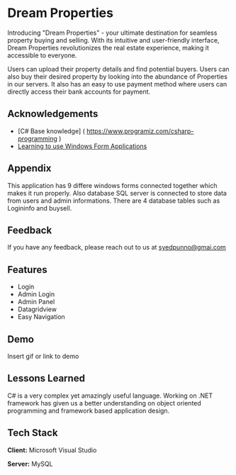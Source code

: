 
# Dream Properties

Introducing "Dream Properties" - your ultimate destination for seamless property buying and selling. With its intuitive and user-friendly interface, Dream Properties revolutionizes the real estate experience, making it accessible to everyone.

Users can upload their property details and find potential buyers. Users can also buy their desired property by looking into the abundance of Properties in our servers. It also has an easy to use payment method where users can directly access their bank accounts for payment.


## Acknowledgements

 - [C# Base knowledge] ( https://www.programiz.com/csharp-programming )
 - [Learning to use Windows Form Applications](https://learn.microsoft.com/en-us/visualstudio/ide/create-csharp-winform-visual-studio?view=vs-2022)
 

## Appendix

This application has 9 differe windows forms connected together which makes it run properly. Also database SQL server is connected to store data from users and admin informations. There are 4 database tables such as Logininfo and buysell.



## Feedback

If you have any feedback, please reach out to us at syedpunno@gmai.com


## Features

- Login
- Admin Login
- Admin Panel
- Datagridview
- Easy Navigation


## Demo

Insert gif or link to demo


## Lessons Learned

C# is a very complex yet amazingly useful language. Working on .NET framework has given us a better understanding on object oriented programming and framework based application design.


## Tech Stack

**Client:** Microsoft Visual Studio

**Server:** MySQL

